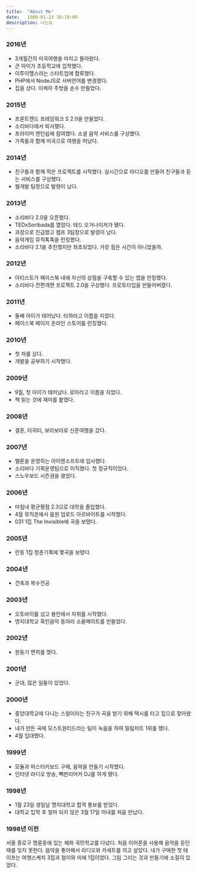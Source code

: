 ```yaml
---
title:  "About Me"
date:   1980-01-23 10:18:00
description: 나는요
---
```


### 2016년

* 3개월간의 미국여행을 마치고 돌아왔다.
* 큰 아이가 초등학교에 입학했다.
* 이투이헬스라는 스타트업에 합류했다.
* PHP에서 NodeJS로 서버언어를 변경했다.
* 집을 샀다. 이케아 주방을 손수 만들었다.

### 2015년

* 프론트엔드 프레임워크 S 2.0을 만들었다.
* 소리바다에서 퇴사했다.
* 프라이머 엔턴쉽에 참여했다. 소셜 음악 서비스를 구상했다.
* 가족들과 함께 미국으로 여행을 떠났다.

### 2014년

* 친구들과 함께 작은 프로젝트를 시작했다. 실시간으로 라디오를 만들어 친구들과 듣는 서비스를 구상했다.
* 웹개발 팀장으로 발령이 났다.

### 2013년

* 소리바다 2.0을 오픈했다.
* TEDxSoribada를 열었다. 테드 오거나이저가 됐다.
* 과장으로 진급했고 캠프 3팀장으로 발령이 났다. 
* 음악게임 뮤직톡톡을 런칭했다.
* 소리바다 2.1을 추진했지만 좌초되었다. 가장 힘든 시간이 아니었을까.

### 2012년 

* 아티스트가 페이스북 내에 자신의 상점을 구축할 수 있는 앱을 런칭했다.
* 소리바다 전편개편 프로젝트 2.0을 구상했다. 프로토타입을 만들어버렸다.

### 2011년

* 둘째 아이가 태어났다. 타하라고 이름을 지었다.
* 페이스북 페이지 온라인 스토어를 런칭했다.

### 2010년

* 첫 차를 샀다.
* 개발을 공부하기 시작했다.

### 2009년

* 9월, 첫 아이가 태어났다. 로아라고 이름을 지었다.
* 책 읽는 것에 재미를 붙였다.

### 2008년

* 결혼, 타히티, 보라보라로 신혼여행을 갔다.

### 2007년 

* 멜론을 운영하는 아이엔소프트에 입사했다. 
* 소리바다 기획운영팀으로 이직했다. 첫 정규직이었다.
* 스노우보드 시즌권을 끊었다.

### 2006년

* 마침내 평균평점 2.3으로 대학을 졸업했다.
* 4월 뮤직온에서 음원 업로드 아르바이트를 시작했다.
* 031 1집 The Invisible에 곡을 보탰다.

### 2005년

* 란동 1집 청춘기록에 몇곡을 보탰다.

### 2004년

* 건축과 복수전공

### 2003년 

* 오토바이를 샀고 용인에서 자취를 시작했다.
* 명지대학교 흑인음악 동아리 소울메이트를 만들었다.

### 2002년

* 원동기 면허를 땄다.

### 2001년

* 군대, 많은 일들이 있었다.

### 2000년 

* 중앙대학교에 다니는 스컬이라는 친구가 곡을 받기 위해 택시를 타고 집으로 찾아왔다.
* 내가 만든 곡에 모스트원티드라는 팀이 녹음을 하여 밀림차트 1위를 했다.
* 4월 입대했다.

### 1999년 

* 모듈과 마스터키보드 구매, 음악을 만들기 시작했다. 
* 인터넷 라디오 방송, 빽판리어카 DJ를 하게 됐다.

### 1998년 

* 1월 23일 생일날 명지대학교 합격 통보를 받았다.
* 대학교 입학 후 얼마 되지 않은 3월 17일 아내를 처음 만났다.

### 1998년 이전

서울 종로구 명륜동에 있는 혜화 국민학교를 다녔다. 처음 이어폰을 사용해 음악을 듣던 때를 잊지 못한다. 음악을 좋아해서 라디오와 카세트를 끼고 살았다. 내가 구매한 첫 테이프는 여행스케치 3집과 철이와 미애 1집이었다. 그림 그리는 것과 만들기에 소질이 있었다.


